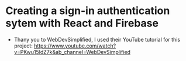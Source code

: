 # Creating a sign-in authentication sytem with React and Firebase

- Thany you to WebDevSimplified, I used their YouTube tutorial for this project: https://www.youtube.com/watch?v=PKwu15ldZ7k&ab_channel=WebDevSimplified
